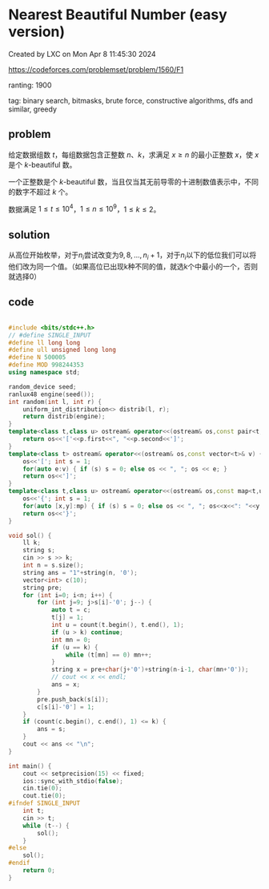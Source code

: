 # Nearest Beautiful Number (easy version)

Created by LXC on Mon Apr  8 11:45:30 2024

https://codeforces.com/problemset/problem/1560/F1

ranting: 1900

tag: binary search, bitmasks, brute force, constructive algorithms, dfs and similar, greedy

## problem

给定数据组数 $t$，每组数据包含正整数 $n$、$k$，求满足 $x\geq n$ 的最小正整数 $x$，使 $x$ 是个 $k$-beautiful 数。

一个正整数是个 $k$-beautiful 数，当且仅当其无前导零的十进制数值表示中，不同的数字不超过 $k$ 个。

数据满足 $1 \leq t \leq 10^4$，$1 \leq n \leq 10^9$，$1 \leq k \leq 2$。

## solution

从高位开始枚举，对于$n_i$尝试改变为$9,8,...,n_i+1$，对于$n_i$以下的低位我们可以将他们改为同一个值。（如果高位已出现k种不同的值，就选k个中最小的一个，否则就选择0）

## code

``` cpp

#include <bits/stdc++.h>
// #define SINGLE_INPUT
#define ll long long
#define ull unsigned long long
#define N 500005
#define MOD 998244353
using namespace std;

random_device seed;
ranlux48 engine(seed());
int random(int l, int r) {
    uniform_int_distribution<> distrib(l, r);
    return distrib(engine);
}
template<class t,class u> ostream& operator<<(ostream& os,const pair<t,u>& p) {
    return os<<'['<<p.first<<", "<<p.second<<']';
}
template<class t> ostream& operator<<(ostream& os,const vector<t>& v) {
    os<<'['; int s = 1;
    for(auto e:v) { if (s) s = 0; else os << ", "; os << e; }
    return os<<']';
}
template<class t,class u> ostream& operator<<(ostream& os,const map<t,u>& mp){
    os<<'{'; int s = 1;
    for(auto [x,y]:mp) { if (s) s = 0; else os << ", "; os<<x<<": "<<y; }
    return os<<'}';
}

void sol() {
    ll k;
    string s;
    cin >> s >> k;
    int n = s.size();
    string ans = "1"+string(n, '0');
    vector<int> c(10);
    string pre;
    for (int i=0; i<n; i++) {
        for (int j=9; j>s[i]-'0'; j--) {
            auto t = c;
            t[j] = 1;
            int u = count(t.begin(), t.end(), 1);
            if (u > k) continue;
            int mn = 0;
            if (u == k) {
                while (t[mn] == 0) mn++;
            }
            string x = pre+char(j+'0')+string(n-i-1, char(mn+'0'));
            // cout << x << endl;
            ans = x;
        }
        pre.push_back(s[i]);
        c[s[i]-'0'] = 1;
    }
    if (count(c.begin(), c.end(), 1) <= k) {
        ans = s;
    }
    cout << ans << "\n";
}

int main() {
    cout << setprecision(15) << fixed;
    ios::sync_with_stdio(false);
    cin.tie(0);
    cout.tie(0);
#ifndef SINGLE_INPUT
    int t;
    cin >> t;
    while (t--) {
        sol();
    }
#else
    sol();
#endif
    return 0;
}

```
